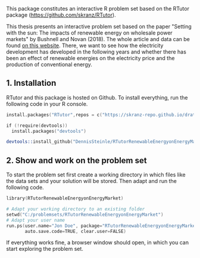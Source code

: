 This package constitutes an interactive R problem set based on the RTutor package (https://github.com/skranz/RTutor). 

This thesis presents an interactive problem set based on the paper "Setting with the sun: The impacts of renewable energy on wholesale power markets" by Bushnell and Novan (2018). The whole article and data can be found <a href="https://www.journals.uchicago.edu/doi/full/10.1086/713249" target="_blank">on this website</a>. There, we want to see how the electricity development has developed in the following years and whether there has been an effect of renewable energies on the electricity price and the production of conventional energy. 

## 1. Installation

RTutor and this package is hosted on Github. To install everything, run the following code in your R console.
```s
install.packages("RTutor",repos = c("https://skranz-repo.github.io/drat/",getOption("repos")))

if (!require(devtools))
  install.packages("devtools")

devtools::install_github("DennisSteinle/RTutorRenewableEnergyonEnergyMarket")
```

## 2. Show and work on the problem set
To start the problem set first create a working directory in which files like the data sets and your solution will be stored. Then adapt and run the following code.
```s
library(RTutorRenewableEnergyonEnergyMarket)

# Adapt your working directory to an existing folder
setwd("C:/problemsets/RTutorRenewableEnergyonEnergyMarket")
# Adapt your user name
run.ps(user.name="Jon Doe", package="RTutorRenewableEnergyonEnergyMarket",
       auto.save.code=TRUE, clear.user=FALSE)
```
If everything works fine, a browser window should open, in which you can start exploring the problem set.
